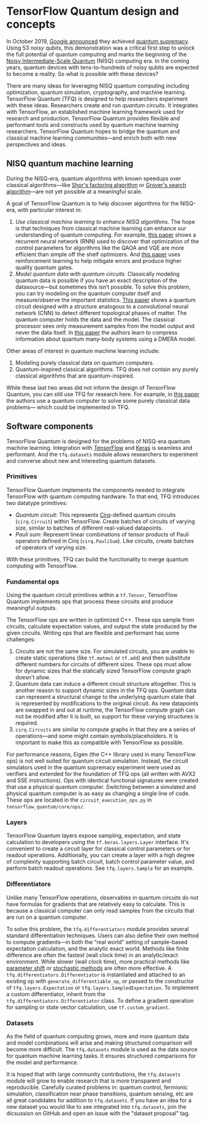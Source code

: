 # TensorFlow Quantum design and concepts

In October 2019,
<a href="https://www.blog.google/perspectives/sundar-pichai/what-our-quantum-computing-milestone-means/" class="external">Google announced</a>
they achieved
<a href="https://www.nature.com/articles/s41586-019-1666-5" class="external">quantum supremacy</a>.
Using 53&nbsp;*noisy*&nbsp;qubits, this demonstration was a critical first step to unlock
the full potential of quantum computing and marks the beginning of the
<a href="https://quantum-journal.org/papers/q-2018-08-06-79/" class="external">Noisy Intermediate-Scale Quantum</a>&nbsp;(NISQ)
computing era. In the coming years, quantum devices with tens-to-hundreds of
noisy qubits are expected to become a reality. So what is possible with these
devices?

There are many ideas for leveraging NISQ quantum computing including
optimization, quantum simulation, cryptography, and machine learning.
TensorFlow&nbsp;Quantum&nbsp;(TFQ) is designed to help researchers experiment
with these ideas. Researchers create and run *quantum circuits*. It integrates
with TensorFlow, an established machine learning framework used for research and
production. TensorFlow Quantum provides flexible and performant tools and
constructs used by quantum machine learning researchers. TensorFlow Quantum
hopes to bridge the quantum and classical machine learning communities—and
enrich both with new perspectives and ideas.

## NISQ quantum machine learning

During the NISQ-era, quantum algorithms with known speedups over classical
algorithms—like
<a href="https://arxiv.org/abs/quant-ph/9508027" class="external">Shor's factoring algorithm</a> or
<a href="https://arxiv.org/abs/quant-ph/9605043" class="external">Grover's search algorithm</a>—are
not yet possible at a meaningful scale.

A goal of TensorFlow Quantum is to help discover algorithms for the
NISQ-era, with particular interest in:

1. *Use classical machine learning to enhance NISQ algorithms.* The hope is that
   techniques from classical machine learning can enhance our understanding of
   quantum computing. For example,
   <a href="https://arxiv.org/abs/1907.05415" class="external">this paper</a>
   shows a recurrent neural network (RNN) used to discover that optimization of
   the control parameters for algorithms like the QAOA and VQE are more efficient
   than simple off the shelf optimizers. And
   <a href="https://www.nature.com/articles/s41534-019-0141-3" class="external">this paper</a>
   uses reinforcement learning to help mitigate errors and produce higher
   quality quantum gates.
2. *Model quantum data with quantum circuits.* Classically modeling quantum data
   is possible if you have an exact description of the datasource—but sometimes
   this isn’t possible. To solve this problem, you can try modeling on the
   quantum computer itself and measure/observe the important statistics.
   <a href="https://www.nature.com/articles/s41567-019-0648-8" class="external">This paper</a>
   shows a quantum circuit designed with a structure analogous to a
   convolutional neural network (CNN) to detect different topological phases of
   matter. The quantum computer holds the data and the model. The classical
   processor sees only measurement samples from the model output and never the
   data itself. In
   <a href="https://arxiv.org/pdf/1711.07500.pdf" class="external">this paper</a>
   the authors learn to compress information about quantum many-body systems
   using a DMERA model.

Other areas of interest in quantum machine learning include:

1. Modeling purely classical data on quantum computers.
2. Quantum-inspired classical algorithms. TFQ does not contain any purely
   classical algorithms that are quantum-inspired.

While these last two areas did not inform the design of TensorFlow Quantum,
you can still use TFQ for research here. For example, in
<a href="https://arxiv.org/abs/1802.06002" class="external">this paper</a>
the authors use a quantum computer to solve some purely classical data problems—
which could be implemented in TFQ.


## Software components

TensorFlow Quantum is designed for the problems of NISQ-era quantum machine
learning. Integration with [TensorFlow](https://www.tensorflow.org/overview) and
[Keras](https://www.tensorflow.org/guide/keras/overview) is seamless and
performant. And the `tfq.datasets` module allows researchers to experiment and
converse about new and interesting quantum datasets.

### Primitives

TensorFlow Quantum implements the components needed to integrate TensorFlow with
quantum computing hardware. To that end, TFQ introduces two datatype primitives:

- *Quantum circuit*: This represents
  <a href="https://github.com/quantumlib/Cirq" class="external">Cirq</a>-defined
  quantum circuits (`cirq.Circuit`) within TensorFlow. Create batches of
  circuits of varying size, similar to batches of different real-valued
  datapoints.
- *Pauli sum*: Represent linear combinations of tensor products of Pauli
  operators defined in Cirq (`cirq.PauliSum`). Like circuits, create batches of
  operators of varying size.

With these primitives, TFQ can build the functionality to merge quantum
computing with TensorFlow.

### Fundamental ops

Using the quantum circuit primitives within a `tf.Tensor`, TensorFlow Quantum
implements ops that process these circuits and produce meaningful outputs.

The TensorFlow ops are written in optimized C++. These ops sample from
circuits, calculate expectation values, and output the state produced by the
given circuits. Writing ops that are flexible and performant has some
challenges:

1. Circuits are not the same size. For simulated circuits, you are unable to
   create static operations (like `tf.matmul` or `tf.add`) and then substitute
   different numbers for circuits of different sizes. These ops must allow for
   dynamic sizes that the statically sized TensorFlow compute graph doesn't
   allow.
2. Quantum data can induce a different circuit structure altogether. This is
   another reason to support dynamic sizes in the TFQ ops. Quantum data can
   represent a structural change to the underlying quantum state that is
   represented by modifications to the original circuit. As new datapoints are
   swapped in and out at runtime, the TensorFlow compute graph can not be
   modified after it is built, so support for these varying structures is
   required.
3. `cirq.Circuits` are similar to compute graphs in that they are a series of
   operations—and some might contain symbols/placeholders. It is important to
   make this as compatible with TensorFlow as possible.

For performance reasons, Eigen (the C++ library used in many TensorFlow ops) is
not well suited for quantum circuit simulation. Instead, the circuit simulators
used in the quantum supremacy experiment were used as verifiers and extended for
the foundation of TFQ ops (all written with AVX2 and SSE instructions). Ops with
identical functional signatures were created that use a physical quantum
computer. Switching between a simulated and physical quantum computer is as easy
as changing a single line of code. These ops are located in the
`circuit_execution_ops.py` in `tensorflow_quantum/core/ops/`.

### Layers

TensorFlow Quantum layers expose sampling, expectation, and state calculation to
developers using the `tf.keras.layers.Layer` interface. It's convenient to
create a circuit layer for classical control parameters or for readout
operations. Additionally, you can create a layer with a high degree of
complexity supporting batch circuit, batch control parameter value, and perform
batch readout operations. See `tfq.layers.Sample` for an example.

### Differentiators

Unlike many TensorFlow operations, observables in quantum circuits do not have
formulas for gradients that are relatively easy to calculate. This is because a
classical computer can only read samples from the circuits that are run on a
quantum computer.

To solve this problem, the `tfq.differentiators` module provides several
standard differentiation techniques. Users can also define their own method to
compute gradients—in both the “real world” setting of sample-based expectation
calculation, and the analytic exact world. Methods like finite difference are
often the fastest (wall clock time) in an analytic/exact environment. While
slower (wall clock time), more practical methods like
<a href="https://arxiv.org/abs/1811.11184" class="external">parameter shift</a> or
<a href="https://arxiv.org/abs/1901.05374" class="external">stochastic methods</a>
are often more effective. A `tfq.differentiators.Differentiator` is instantiated
and attached to an existing op with `generate_differentiable_op`, or passed to
the constructor of `tfq.layers.Expectation` or `tfq.layers.SampledExpectation`.
To implement a custom differentiator, inherit from the
`tfq.differentiators.Differentiator` class. To define a gradient operation for
sampling or state vector calculation, use `tf.custom_gradient`.

### Datasets

As the field of quantum computing grows, more and more quantum data and model
combinations will arise and making structured comparison will become more
difficult. The `tfq.datasets` module is used as the data source
for quantum machine learning tasks. It ensures structured comparisons for the
model and performance.

It is hoped that with large community contributions, the `tfq.datasets` module
will grow to enable research that is more transparent and reproducible.
Carefully curated problems in: quantum control, fermionic simulation,
classification near phase transitions, quantum sensing, etc are all great
candidates for addition to `tfq.datasets`. If you have an idea for a new
dataset you would like to see integrated into `tfq.datasets`, join the
dicsussion on GitHub and open an issue with the "dataset proposal" tag.
